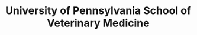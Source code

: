 ---
layout: repo
title: "University of Pennsylvania School of Veterinary Medicine"
id: 14297
permalink: repos/14297/
---